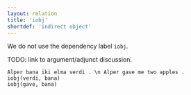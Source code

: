```yaml
---
layout: relation
title: 'iobj'
shortdef: 'indirect object'
---
```


We do not use the dependency label `iobj`.

TODO: link to argument/adjunct discussion.
<!-- Interlanguage links updated Čt lis 12 09:43:28 CET 2020 -->


~~~ sdparse
Alper bana iki elma verdi . \n Alper gave me two apples .
iobj(verdi, bana)
iobj(gave, bana)
~~~
